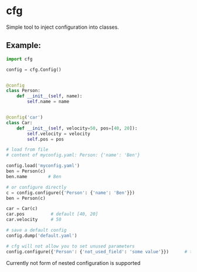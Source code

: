 # cfg

Simple tool to inject configuration into classes.

## Example:

```python
import cfg

config = cfg.Config()


@config
class Person:
    def __init__(self, name):
        self.name = name


@config('car')
class Car:
    def __init__(self, velocity=50, pos=[40, 20]):
        self.velocity = velocity
        self.pos = pos

# load from file
# content of myconfig.yaml: Person: {'name': 'Ben'}

config.load('myconfig.yaml')
ben = Person(c)
ben.name        # Ben

# or configure directly
c = config.configure({'Person': {'name': 'Ben'}})
ben = Person(c)

car = Car(c)
car.pos          # default [40, 20]
car.velocity     # 50

# save a default config
config.dump('default.yaml')

# cfg will not allow you to set unused parameters
config.configure({'Person': {'not_used_field': 'some value'}})      # throws an execption

```

Currently not form of nested configuration is supported
